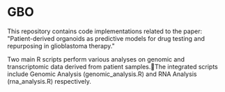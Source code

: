 # GBO
This repository contains code implementations related to the paper: "Patient-derived organoids as predictive models for drug testing and repurposing in glioblastoma therapy."

Two main R scripts perform various analyses on genomic and transcriptomic data derived from patient samples.The integrated scripts include Genomic Analysis (genomic_analysis.R) and RNA Analysis (rna_analysis.R) respectively.
